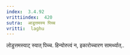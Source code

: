 ```yaml
---
index:  3.4.92
vrittiindex:  420
sutra:  आडुत्तमस्य पिच्च
vritti:  laghu 
---
```


लोडुत्तमस्याट् स्यात् पिच्च. हिन्योरुत्वं न, इकारोच्चारण सामर्थ्यात्..

